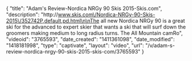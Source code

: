 {
    "title": "Adam's Review-Nordica NRGy 90 Skis 2015-Skis.com",
    "description": "http:\/\/www.skis.com\/Nordica-NRGy-90-Skis-2015\/352742P,default,pd.html\n\nThe all new Nordica NRGy 90 is a great ski for the advanced to expert skier that wants a ski that will surf down the groomers making medium to long radius turns. The All Mountain camRo",
    "videoid": "3765593",
    "date_created": "1411361098",
    "date_modified": "1418181998",
    "type": "captivate",
    "layout": "video",
    "url": "\/v\/adam-s-review-nordica-nrgy-90-skis-2015-skis-com\/3765593"
}